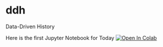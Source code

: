 # ddh
Data-Driven History

Here is the first Jupyter Notebook for Today
[![Open In Colab](https://colab.research.google.com/assets/colab-badge.svg)](https://colab.research.google.com/github/dcsw2/ddh/blob/main/DW_Working_with_OCR.ipynb)





